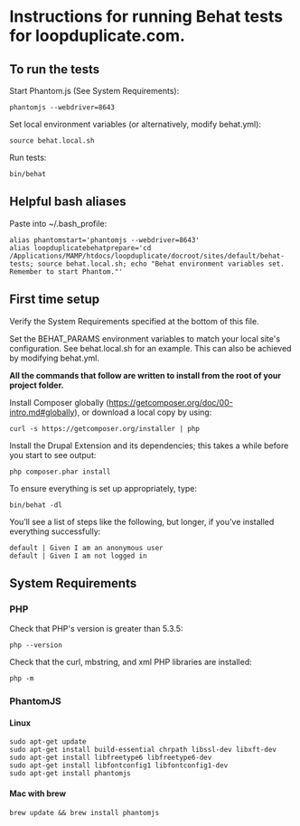 # Instructions for running Behat tests for loopduplicate.com.

## To run the tests

Start Phantom.js (See System Requirements):

`phantomjs --webdriver=8643`

Set local environment variables (or alternatively, modify behat.yml):

`source behat.local.sh`

Run tests:

`bin/behat`

## Helpful bash aliases

Paste into ~/.bash_profile:
```
alias phantomstart='phantomjs --webdriver=8643'
alias loopduplicatebehatprepare='cd /Applications/MAMP/htdocs/loopduplicate/docroot/sites/default/behat-tests; source behat.local.sh; echo "Behat environment variables set. Remember to start Phantom."'
```

## First time setup

Verify the System Requirements specified at the bottom of this file.

Set the BEHAT_PARAMS environment variables to match your local site's
configuration. See behat.local.sh for an example. This can also be achieved by
modifying behat.yml.

**All the commands that follow are written to install from the root of your
project folder.**

Install Composer globally (https://getcomposer.org/doc/00-intro.md#globally),
or download a local copy by using:

`curl -s https://getcomposer.org/installer | php`

Install the Drupal Extension and its dependencies; this takes a while before you
start to see output:

`php composer.phar install`

To ensure everything is set up appropriately, type:

`bin/behat -dl`

You’ll see a list of steps like the following, but longer, if you’ve installed
everything successfully:

```
default | Given I am an anonymous user
default | Given I am not logged in
```

## System Requirements

### PHP

Check that PHP's version is greater than 5.3.5:

`php --version`

Check that the curl, mbstring, and xml PHP libraries are installed:

`php -m`

### PhantomJS

#### Linux
```
sudo apt-get update
sudo apt-get install build-essential chrpath libssl-dev libxft-dev
sudo apt-get install libfreetype6 libfreetype6-dev
sudo apt-get install libfontconfig1 libfontconfig1-dev
sudo apt-get install phantomjs
```

#### Mac with brew
`brew update && brew install phantomjs`
